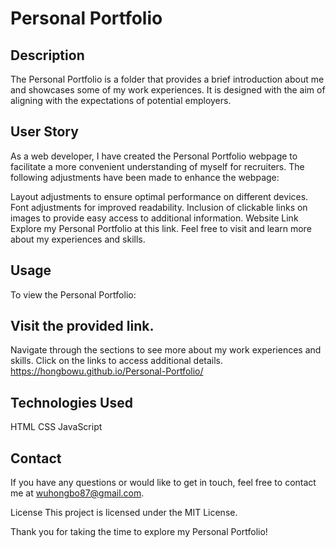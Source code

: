 # Personal Portfolio
## Description
The Personal Portfolio is a folder that provides a brief introduction about me and showcases some of my work experiences. It is designed with the aim of aligning with the expectations of potential employers.

## User Story
As a web developer, I have created the Personal Portfolio webpage to facilitate a more convenient understanding of myself for recruiters. The following adjustments have been made to enhance the webpage:

 Layout adjustments to ensure optimal performance on different devices.
 Font adjustments for improved readability.
 Inclusion of clickable links on images to provide easy access to additional information.
 Website Link
 Explore my Personal Portfolio at this link. Feel free to visit and learn more about my experiences and skills.

## Usage
To view the Personal Portfolio:

## Visit the provided link.
Navigate through the sections to see more about my work experiences and skills.
Click on the links to access additional details. https://hongbowu.github.io/Personal-Portfolio/
## Technologies Used
 HTML
 CSS
 JavaScript
## Contact
If you have any questions or would like to get in touch, feel free to contact me at wuhongbo87@gmail.com.

License
This project is licensed under the MIT License.

Thank you for taking the time to explore my Personal Portfolio!